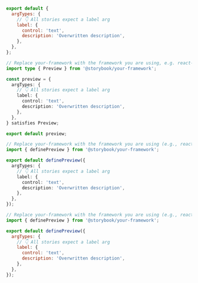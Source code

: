 ```js filename=".storybook/preview.js" renderer="common" language="js" tabTitle="CSF 3"
export default {
  argTypes: {
    // 👇 All stories expect a label arg
    label: {
      control: 'text',
      description: 'Overwritten description',
    },
  },
};
```

```ts filename=".storybook/preview.ts" renderer="common" language="ts" tabTitle="CSF 3"
// Replace your-framework with the framework you are using, e.g. react-vite, nextjs, vue3-vite, etc.
import type { Preview } from '@storybook/your-framework';

const preview = {
  argTypes: {
    // 👇 All stories expect a label arg
    label: {
      control: 'text',
      description: 'Overwritten description',
    },
  },
} satisfies Preview;

export default preview;
```

```ts filename=".storybook/preview.ts" renderer="react" language="ts" tabTitle="CSF Next 🧪"
// Replace your-framework with the framework you are using (e.g., react-vite, nextjs, nextjs-vite)
import { definePreview } from '@storybook/your-framework';

export default definePreview({
  argTypes: {
    // 👇 All stories expect a label arg
    label: {
      control: 'text',
      description: 'Overwritten description',
    },
  },
});
```

<!-- JS snippets still needed while providing both CSF 3 & Next -->

```js filename=".storybook/preview.js" renderer="react" language="js" tabTitle="CSF Next 🧪"
// Replace your-framework with the framework you are using (e.g., react-vite, nextjs, nextjs-vite)
import { definePreview } from '@storybook/your-framework';

export default definePreview({
  argTypes: {
    // 👇 All stories expect a label arg
    label: {
      control: 'text',
      description: 'Overwritten description',
    },
  },
});
```
